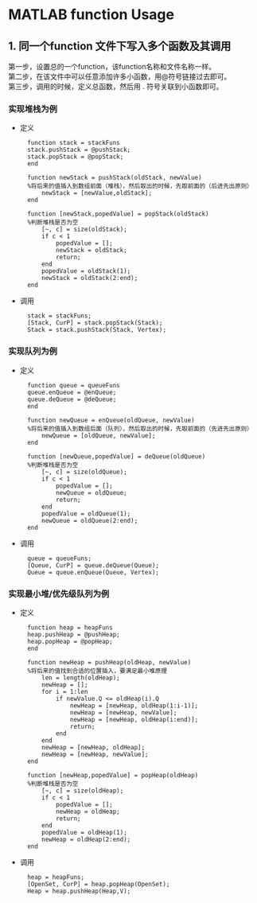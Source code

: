 # MATLAB function Usage

## 1. 同一个function 文件下写入多个函数及其调用

第一步，设置总的一个function，该function名称和文件名称一样。</br>
第二步，在该文件中可以任意添加许多小函数，用@符号链接过去即可。</br>
第三步，调用的时候，定义总函数，然后用 . 符号关联到小函数即可。

### 实现堆栈为例
* 定义

        function stack = stackFuns
        stack.pushStack = @pushStack;
        stack.popStack = @popStack;
        end

        function newStack = pushStack(oldStack, newValue)
        %将后来的值插入到数组前面（堆栈），然后取出的时候，先取前面的（后进先出原则）
            newStack = [newValue,oldStack];
        end

        function [newStack,popedValue] = popStack(oldStack)
        %判断堆栈是否为空
            [~, c] = size(oldStack);
            if c < 1
                popedValue = [];
                newStack = oldStack;
                return;
            end
            popedValue = oldStack(1);
            newStack = oldStack(2:end);
        end

* 调用
        
        stack = stackFuns;
        [Stack, CurP] = stack.popStack(Stack);
        Stack = stack.pushStack(Stack, Vertex);



### 实现队列为例
* 定义

        function queue = queueFuns
        queue.enQueue = @enQueue;
        queue.deQueue = @deQueue;
        end

        function newQueue = enQueue(oldQueue, newValue)
        %将后来的值插入到数组后面（队列），然后取出的时候，先取前面的（先进先出原则）
            newQueue = [oldQueue, newValue];
        end

        function [newQueue,popedValue] = deQueue(oldQueue)
        %判断堆栈是否为空
            [~, c] = size(oldQueue);
            if c < 1
                popedValue = [];
                newQueue = oldQueue;
                return;
            end
            popedValue = oldQueue(1);
            newQueue = oldQueue(2:end);
        end

* 调用

        queue = queueFuns;
        [Queue, CurP] = queue.deQueue(Queue);
        Queue = queue.enQueue(Queue, Vertex);

### 实现最小堆/优先级队列为例
* 定义

        function heap = heapFuns
        heap.pushHeap = @pushHeap;
        heap.popHeap = @popHeap;
        end

        function newHeap = pushHeap(oldHeap, newValue)
        %将后来的值找到合适的位置插入，要满足最小堆原理
            len = length(oldHeap);
            newHeap = [];
            for i = 1:len
                if newValue.Q <= oldHeap(i).Q
                    newHeap = [newHeap, oldHeap(1:i-1)];
                    newHeap = [newHeap, newValue];
                    newHeap = [newHeap, oldHeap(i:end)];
                    return;
                end        
            end
            newHeap = [newHeap, oldHeap];
            newHeap = [newHeap, newValue];
        end

        function [newHeap,popedValue] = popHeap(oldHeap)
        %判断堆栈是否为空
            [~, c] = size(oldHeap);
            if c < 1
                popedValue = [];
                newHeap = oldHeap;
                return;
            end
            popedValue = oldHeap(1);
            newHeap = oldHeap(2:end);
        end

* 调用

        heap = heapFuns;
        [OpenSet, CurP] = heap.popHeap(OpenSet);
        Heap = heap.pushHeap(Heap,V);


